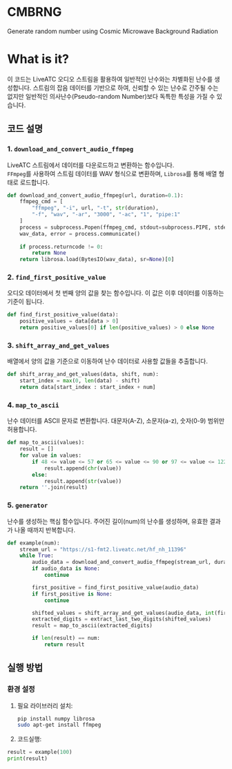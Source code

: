 # CMBRNG
Generate random number using Cosmic Microwave Background Radiation

# What is it?
이 코드는 LiveATC 오디오 스트림을 활용하여 일반적인 난수와는 차별화된 난수를 생성합니다. 스트림의 잡음 데이터를 기반으로 하여, 신뢰할 수 있는 난수로 간주될 수는 없지만 일반적인 의사난수(Pseudo-random Number)보다 독특한 특성을 가질 수 있습니다.

## 코드 설명

### 1. `download_and_convert_audio_ffmpeg`

LiveATC 스트림에서 데이터를 다운로드하고 변환하는 함수입니다.  
`FFmpeg`를 사용하여 스트림 데이터를 WAV 형식으로 변환하며, `Librosa`를 통해 배열 형태로 로드합니다.

```python
def download_and_convert_audio_ffmpeg(url, duration=0.1):
    ffmpeg_cmd = [
        "ffmpeg", "-i", url, "-t", str(duration), 
        "-f", "wav", "-ar", "3000", "-ac", "1", "pipe:1"
    ]
    process = subprocess.Popen(ffmpeg_cmd, stdout=subprocess.PIPE, stderr=subprocess.PIPE)
    wav_data, error = process.communicate()
    
    if process.returncode != 0:
        return None
    return librosa.load(BytesIO(wav_data), sr=None)[0]
```
### 2. `find_first_positive_value`


오디오 데이터에서 첫 번째 양의 값을 찾는 함수입니다.
이 값은 이후 데이터를 이동하는 기준이 됩니다.
```python
def find_first_positive_value(data):
    positive_values = data[data > 0]
    return positive_values[0] if len(positive_values) > 0 else None
```


### 3. `shift_array_and_get_values`
배열에서 양의 값을 기준으로 이동하여 난수 데이터로 사용할 값들을 추출합니다.
```python
def shift_array_and_get_values(data, shift, num):
    start_index = max(0, len(data) - shift)
    return data[start_index : start_index + num]

```


### 4. `map_to_ascii`
난수 데이터를 ASCII 문자로 변환합니다.
대문자(A-Z), 소문자(a-z), 숫자(0-9) 범위만 허용합니다.
```python
def map_to_ascii(values):
    result = []
    for value in values:
        if 48 <= value <= 57 or 65 <= value <= 90 or 97 <= value <= 122:
            result.append(chr(value))
        else:
            result.append(str(value))
    return ''.join(result)
```


### 5. `generator`
난수를 생성하는 핵심 함수입니다.
주어진 길이(num)의 난수를 생성하며, 유효한 결과가 나올 때까지 반복합니다.
```python
def example(num):
    stream_url = "https://s1-fmt2.liveatc.net/hf_nh_11396"
    while True:
        audio_data = download_and_convert_audio_ffmpeg(stream_url, duration=0.1)
        if audio_data is None:
            continue

        first_positive = find_first_positive_value(audio_data)
        if first_positive is None:
            continue

        shifted_values = shift_array_and_get_values(audio_data, int(first_positive), num)
        extracted_digits = extract_last_two_digits(shifted_values)
        result = map_to_ascii(extracted_digits)

        if len(result) == num:
            return result
```

## 실행 방법

### 환경 설정

1. 필요 라이브러리 설치:
   ```bash
   pip install numpy librosa
   sudo apt-get install ffmpeg
   ```
2. 코드실행:
```python
result = example(100)
print(result)
```


